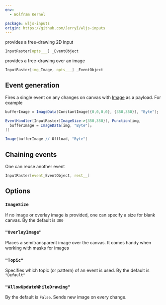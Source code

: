 ```yaml
---
env:
  - Wolfram Kernel

package: wljs-inputs
origin: https://github.com/JerryI/wljs-inputs
---
```

provides a free-drawing 2D input

```mathematica
InputRaster[opts___] _EventObject
```

provides a free-drawing over an image

```mathematica
InputRaster[img_Image, opts___] _EventObject
```

## Event generation
Fires a single event on any changes on canvas with [Image](frontend/Reference/Image/Image.md) as a payload. For example

```mathematica
bufferImage = ImageData[ConstantImage[{0,0,0,0}, {350,350}], "Byte"];

EventHandler[InputRaster[ImageSize->{350,350}], Function[img,
  bufferImage = ImageData[img, "Byte"];
]]

Image[bufferImage // Offload, "Byte"]
```

## Chaining events
One can reuse another event

```mathematica
InputRaster[event_EventObject, rest__]
```

## Options
### `ImageSize`
If no image or overlay image is provided, one can specify a size for blank canvas. By the default is `300`

### `"OverlayImage"`
Places a semitransparent image over the canvas. It comes handy when working with masks for images

### `"Topic"`
Specifies which topic (or pattern) of an event is used. By the default is `"Default"`

### `"AllowUpdateWhileDrawing"`
By the default is `False`. Sends new image on every change.




